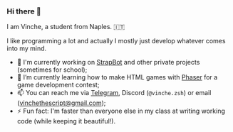 ### Hi there 👋

<!--
**Vinchethescript/Vinchethescript** is a ✨ _special_ ✨ repository because its `README.md` (this file) appears on your GitHub profile.

Here are some ideas to get you started:

- 🔭 I’m currently working on ...
- 🌱 I’m currently learning ...
- 👯 I’m looking to collaborate on ...
- 🤔 I’m looking for help with ...
- 💬 Ask me about ...
- 📫 How to reach me: ...
- 😄 Pronouns: ...
- ⚡ Fun fact: ...
-->

I am Vinche, a student from Naples. 🇮🇹

I like programming a lot and actually I mostly just develop whatever comes into my mind.

- 🔭 I'm currently working on [StrapBot](https://github.com/StrapBot/StrapBot) and other private projects (sometimes for school);
- 🌱 I’m currently learning how to make HTML games with [Phaser](https://github.com/phaserjs/phaser) for a game development contest;
- 📫 You can reach me via [Telegram](https://t.me/Vinchethescript), Discord (`@vinche.zsh`) or email (<vinchethescript@gmail.com>);
- ⚡ Fun fact: I'm faster than everyone else in my class at writing working code (while keeping it beautiful!).
